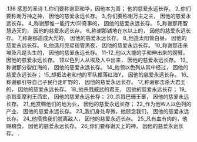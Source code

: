 .136 
感恩的圣诗 
1_你们要称谢耶和华，因他本为善； 
他的慈爱永远长存。 
2_你们要称谢万神之神， 
因他的慈爱永远长存。 
3_你们要称谢万主之主， 
因他的慈爱永远长存。 
4_称谢那惟一能行大(5)奇事的， 
因他的慈爱永远长存。 
5_称谢那用智慧造天的， 
因他的慈爱永远长存。 
6_称谢那铺地在水以上的， 
因他的慈爱永远长存。 
7_称谢那造成大光的， 
因他的慈爱永远长存。 
8_他造太阳管白昼， 
因他的慈爱永远长存。 
9_他造月亮星宿管黑夜， 
因他的慈爱永远长存。 
10_称谢那击杀埃及凡是头生的， 
因他的慈爱永远长存。 
11-12_他以大能的手和伸出来的膀臂， 
因他的慈爱永远长存。 
领以色列人从埃及人中出来， 
因他的慈爱永远长存。 
13_称谢那分裂红海的， 
因他的慈爱永远长存。 
14_他领以色列从其中经过， 
因他的慈爱永远长存； 
15_却把法老和他的军队推落红海Y， 
因他的慈爱永远长存。 
16_称谢那引导自己子民行走旷野的， 
因他的慈爱永远长存。 
17_称谢那击杀大君王的， 
因他的慈爱永远长存。 
18_他杀戮威武的君王， 
因他的慈爱永远长存； 
19_杀戮亚摩利王西宏， 
因他的慈爱永远长存； 
20_杀戮巴珊王噩， 
因他的慈爱永远长存。 
21_他赏赐他们的地为业， 
因他的慈爱永远长存； 
22_作为他W人以色列的产业， 
因他的慈爱永远长存。 
23_我们身处卑微，他顾念我们， 
因他的慈爱永远长存。 
24_他搭救我们脱离敌人， 
因他的慈爱永远长存。 
25_凡有血有肉的，他赐粮食， 
因他的慈爱永远长存。 
26_你们要称谢天上的神， 
因他的慈爱永远长存。 
.